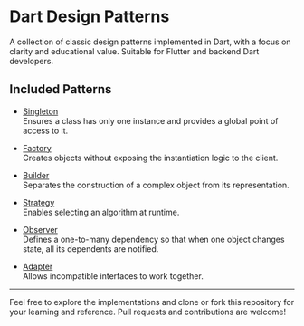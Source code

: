 # Dart Design Patterns

A collection of classic design patterns implemented in Dart, with a focus on clarity and educational value. Suitable for Flutter and backend Dart developers.

## Included Patterns

- [Singleton](https://github.com/AminMemariani/Dart_Design_Patterns/blob/master/Singleton/singleton.dart)  
  Ensures a class has only one instance and provides a global point of access to it.

- [Factory](https://github.com/AminMemariani/Dart_Design_Patterns/blob/master/Factory/factory.dart)  
  Creates objects without exposing the instantiation logic to the client.

- [Builder](https://github.com/AminMemariani/Dart_Design_Patterns/blob/master/Builder/builder.dart)  
  Separates the construction of a complex object from its representation.

- [Strategy](https://github.com/AminMemariani/Dart_Design_Patterns/blob/master/Strategy/strategy.dart)  
  Enables selecting an algorithm at runtime.

- [Observer](https://github.com/AminMemariani/Dart_Design_Patterns/blob/master/Observer/observer.dart)  
  Defines a one-to-many dependency so that when one object changes state, all its dependents are notified.

- [Adapter](https://github.com/AminMemariani/Dart_Design_Patterns/blob/master/Adapter/adapter.dart)  
  Allows incompatible interfaces to work together.

---

Feel free to explore the implementations and clone or fork this repository for your learning and reference. Pull requests and contributions are welcome!
